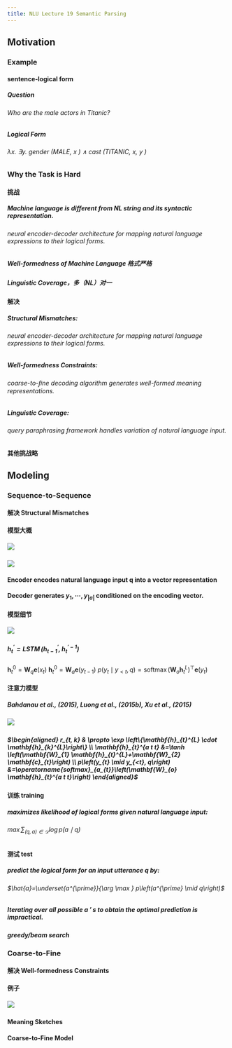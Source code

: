```yaml
---
title: NLU Lecture 19 Semantic Parsing
---
```


## Motivation
### Example
#### sentence-logical form
##### Question
###### Who are the male actors in Titanic?
##### Logical Form
###### λx. ∃y. gender (MALE, x ) ∧ cast (TITANIC, x, y )
### Why the Task is Hard
#### 挑战
##### Machine language is different from NL string and its syntactic representation.
###### neural encoder-decoder architecture for mapping natural language expressions to their logical forms.
##### Well-formedness of Machine Language 格式严格
##### Linguistic Coverage，多（NL）对一
#### 解决
##### Structural Mismatches:
###### neural encoder-decoder architecture for mapping natural language expressions to their logical forms.
##### Well-formedness Constraints:
###### coarse-to-ﬁne decoding algorithm generates well-formed meaning representations.
##### Linguistic Coverage:
###### query paraphrasing framework handles variation of natural language input.
#### 其他挑战略
## Modeling
### Sequence-to-Sequence
#### 解决 Structural Mismatches
#### 模型大概
##### ![](https://gitee.com/zhang-weijian-97/pic-go-bed/raw/master/assets/20210502192725.png)
#### ![](https://gitee.com/zhang-weijian-97/pic-go-bed/raw/master/assets/20210502192827.png)
#### Encoder encodes natural language input q into a vector representation
#### Decoder generates $y_{1}, \cdots, y_{|a|}$ conditioned on the encoding vector.
#### 模型细节
##### ![](https://gitee.com/zhang-weijian-97/pic-go-bed/raw/master/assets/20210502193043.png)
##### $\mathbf{h}_{t}^{\prime}=\operatorname{LSTM}\left(\mathbf{h}_{t-1}^{\prime}, \mathbf{h}_{t}^{\prime-1}\right)$
$\mathbf{h}_{t}^{0}=\mathbf{W}_{q} \mathbf{e}\left(x_{t}\right)$
$\mathbf{h}_{t}^{0}=\mathbf{W}_{a} \mathbf{e}\left(y_{t-1}\right)$
$p\left(y_{t} \mid y_{<t}, q\right)=\operatorname{softmax}\left(\mathbf{W}_{o} \mathbf{h}_{t}^{L}\right)^{\top} \mathbf{e}\left(y_{t}\right)$
#### 注意力模型
##### Bahdanau et al., (2015), Luong et al., (2015b), Xu et al., (2015)
##### ![](https://gitee.com/zhang-weijian-97/pic-go-bed/raw/master/assets/20210502193128.png)
##### $\begin{aligned} r_{t, k} & \propto \exp \left\{\mathbf{h}_{t}^{L} \cdot \mathbf{h}_{k}^{L}\right\} \\ \mathbf{h}_{t}^{a t t} &=\tanh \left(\mathbf{W}_{1} \mathbf{h}_{t}^{L}+\mathbf{W}_{2} \mathbf{c}_{t}\right) \\ p\left(y_{t} \mid y_{<t}, q\right) &=\operatorname{softmax}_{a_{t}}\left(\mathbf{W}_{o} \mathbf{h}_{t}^{a t t}\right) \end{aligned}$
#### 训练 training
##### maximizes likelihood of logical forms given natural language input:
###### $\max \sum_{(q, a) \in \mathcal{D}} \log p(a \mid q)$
#### 测试 test
##### predict the logical form for an input utterance q by:
###### $\hat{a}=\underset{a^{\prime}}{\arg \max } p\left(a^{\prime} \mid q\right)$
##### Iterating over all possible a ′ s to obtain the optimal prediction is **impractical.**
##### greedy/beam search
### Coarse-to-Fine
#### 解决 Well-formedness Constraints
#### 例子
##### ![](https://gitee.com/zhang-weijian-97/pic-go-bed/raw/master/assets/20210502193650.png)
#### Meaning Sketches
#### Coarse-to-Fine Model
